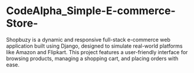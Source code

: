 # CodeAlpha_Simple-E-commerce-Store-
Shopbuzy is a dynamic and responsive full-stack e-commerce web application built using Django, designed to simulate real-world platforms like Amazon and Flipkart. This project features a user-friendly interface for browsing products, managing a shopping cart, and placing orders with ease.
